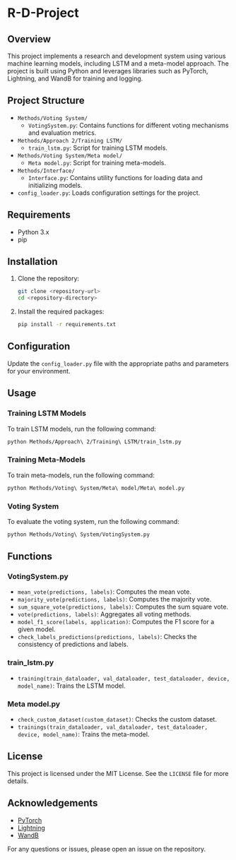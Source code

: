 # R-D-Project

## Overview

This project implements a research and development system using various machine learning models, including LSTM and a
meta-model approach. The project is built using Python and leverages libraries such as PyTorch, Lightning, and WandB for
training and logging.

## Project Structure

- `Methods/Voting System/`
    - `VotingSystem.py`: Contains functions for different voting mechanisms and evaluation metrics.
- `Methods/Approach 2/Training LSTM/`
    - `train_lstm.py`: Script for training LSTM models.
- `Methods/Voting System/Meta model/`
    - `Meta model.py`: Script for training meta-models.
- `Methods/Interface/`
    - `Interface.py`: Contains utility functions for loading data and initializing models.
- `config_loader.py`: Loads configuration settings for the project.

## Requirements

- Python 3.x
- pip

## Installation

1. Clone the repository:
   ```sh
   git clone <repository-url>
   cd <repository-directory>
   ```

2. Install the required packages:
   ```sh
   pip install -r requirements.txt
   ```

## Configuration

Update the `config_loader.py` file with the appropriate paths and parameters for your environment.

## Usage

### Training LSTM Models

To train LSTM models, run the following command:

```sh
python Methods/Approach\ 2/Training\ LSTM/train_lstm.py
```

### Training Meta-Models

To train meta-models, run the following command:

```sh
python Methods/Voting\ System/Meta\ model/Meta\ model.py
```

### Voting System

To evaluate the voting system, run the following command:

```sh
python Methods/Voting\ System/VotingSystem.py
```

## Functions

### VotingSystem.py

- `mean_vote(predictions, labels)`: Computes the mean vote.
- `majority_vote(predictions, labels)`: Computes the majority vote.
- `sum_square_vote(predictions, labels)`: Computes the sum square vote.
- `vote(predictions, labels)`: Aggregates all voting methods.
- `model_f1_score(labels, application)`: Computes the F1 score for a given model.
- `check_labels_predictions(predictions, labels)`: Checks the consistency of predictions and labels.

### train_lstm.py

- `training(train_dataloader, val_dataloader, test_dataloader, device, model_name)`: Trains the LSTM model.

### Meta model.py

- `check_custom_dataset(custom_dataset)`: Checks the custom dataset.
- `trainings(train_dataloader, val_dataloader, test_dataloader, device, model_name)`: Trains the meta-model.

## License

This project is licensed under the MIT License. See the `LICENSE` file for more details.

## Acknowledgements

- [PyTorch](https://pytorch.org/)
- [Lightning](https://www.pytorchlightning.ai/)
- [WandB](https://wandb.ai/)

For any questions or issues, please open an issue on the repository.